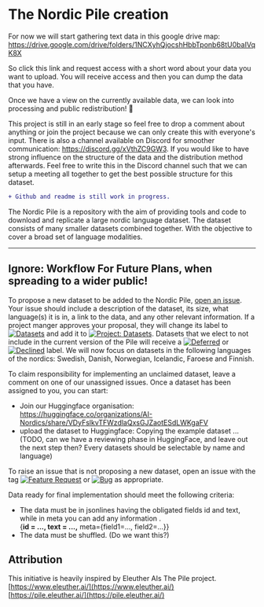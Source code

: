 
# The Nordic Pile creation    

For now we will start gathering text data in this google drive map:
https://drive.google.com/drive/folders/1NCXyhQjocshHbbTponb68tU0baIVqK8X

So click this link and request access with a short word about your data you want to upload. You will receive access and then you can dump the data that you have.

Once we have a view on the currently available data, we can look into processing and public redistribution! :rocket:

This project is still in an early stage so feel free to drop a comment about anything or join the project because we can only create this with everyone's input. There is also a channel available on Discord for smoother communication: https://discord.gg/xVthZC9GW3. If you would like to have strong influence on the structure of the data and the distribution method afterwards. Feel free to write this in the Discord channel such that we can setup a meeting all together to get the best possible structure for this dataset.

```diff
+ Github and readme is still work in progress.
```

The Nordic Pile is a repository with the aim of providing tools and code to download and
replicate a large nordic language dataset. The dataset consists of many smaller datasets combined together.
With the objective to cover a broad set of language modalities.

---
## Ignore: Workflow For Future Plans, when spreading to a wider public!
To propose a new dataset to be added to the Nordic Pile, [open an issue](https://github.com/AI-Nordics/the-nordic-pile/issues/new).
Your issue should include a description of the dataset, its size, what language(s) it is in, 
a link to the data, and any other relevant information. If a project manger approves your proposal, 
they will change its label to [![Datasets](https://img.shields.io/github/labels/EleutherAI/The-Pile/Dataset)](https://github.com/AI-Nordics/the-nordic-pile/labels/Dataset) and add it to [![Project: Datasets](https://img.shields.io/badge/Project-Datasets-lightgrey)](https://github.com/AI-Nordics/the-nordic-pile/projects/1). Datasets that we elect to not include in the current version of the Pile will receive a [![Deferred](https://img.shields.io/github/labels/EleutherAI/The-Pile/Deferred%20to%20v2)](https://github.com/AI-Nordics/the-nordic-pile/labels/Deferred%20to%20v2) or [![Declined](https://img.shields.io/github/labels/EleutherAI/The-Pile/Declined)](https://github.com/AI-Nordics/the-nordic-pile/labels/Declined) 
label. We will now focus on datasets in the following languages of the nordics: Swedish, Danish, Norwegian, Icelandic, Faroese and Finnish.

To claim responsibility for implementing an unclaimed dataset, 
leave a comment on one of our unassigned issues. Once a dataset 
has been assigned to you, you can start:
- Join our Huggingface organisation: https://huggingface.co/organizations/AI-Nordics/share/VDyFslkvTFWzdlaQxsGJZaotESdLWKgaFV
- upload the dataset to Huggingface: Copying the example dataset ... (TODO, can we have a reviewing phase in HuggingFace, and leave out the next step then? Every datasets should be selectable by name and language)


To raise an issue that is not proposing a new dataset, 
open an issue with the tag [![Feature Request](https://img.shields.io/github/labels/EleutherAI/The-Pile/Feature%20Request)](https://github.com/EleutherAI/The-Pile/labels/Feature%20Request) or [![Bug](https://img.shields.io/github/labels/EleutherAI/The-Pile/Bug)](https://github.com/ekgren/the-nordic-pile/labels/Bug) as appropriate.

Data ready for final implementation should meet the following criteria:

- The data must be in jsonlines having the obligated fields id and text, while in meta you can add any information .<br />
 {**id = ..., text = ...,** meta={field1=..., field2=...}}
- The data must be shuffled. (Do we want this?)

## Attribution
This initiative is heavily inspired by Eleuther AIs The Pile project.  
[https://www.eleuther.ai/](https://www.eleuther.ai/)  
[https://pile.eleuther.ai/](https://pile.eleuther.ai/)  
